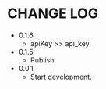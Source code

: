 CHANGE LOG
==========
- 0.1.6
  - apiKey >> api\_key
- 0.1.5
  - Publish.
- 0.0.1
  - Start development.
